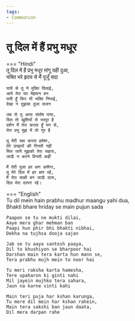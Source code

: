 ```yaml
---
tags:
- Communion
---
```


# तू दिल में हैं प्रभु मधूर  

=== "Hindi"  
    तू दिल में हैं प्रभु मधूर मांगू यही दुआ,  
    भक्ति भरे हृदय से मैं पूजूँ सदा  

    पापों से तू ने मुक्ति दिलाई,  
    आये मेरा घर मेहमान बन  
    पापी हूँ फिर भी भक्ति निभाई,  
    देखा न तुझसा दूजा सजन  

    जब से तू आया संतोष पाया,  
    दिल तो खुशियों से भरपूर है  
    दर्शन मैं तेरा करता हूँ मन से,  
    तेरा प्रभु मुझ में तो नूर है  

    तू मेरी रक्षा करता हमेशा,  
    तेरे उपहारों की गिनती नहीं  
    मिल जायें मुझको तेरा सहारा,  
    जाऊँ न करने विनती कहीं  

    मैं तेरी पूजा हर क्षण करूँगा,  
    तू मेरे दिल में हर क्षण रहें,  
    मैं तेरा साक्षी बन जाऊँ दाता,  
    दिल मेरा दरपन रहे।  

=== "English"  
    Tu dil mein hain prabhu madhur maangu yahi dua,  
    Bhakti bhare hriday se main pujun sada  

    Paapon se tu ne mukti dilai,  
    Aaye mera ghar mehman ban  
    Paapi hun phir bhi bhakti nibhai,  
    Dekha na tujhsa dooja sajan  

    Jab se tu aaya santosh paaya,  
    Dil to khushiyon se bharpoor hai  
    Darshan main tera karta hun mann se,  
    Tera prabhu mujh mein to noor hai  

    Tu meri raksha karta hamesha,  
    Tere upaharon ki ginti nahi  
    Mil jayein mujhko tera sahara,  
    Jaun na karne vinti kahi  

    Main teri puja har kshan karunga,  
    Tu mere dil mein har kshan rahein,  
    Main tera sakshi ban jaun daata,  
    Dil mera darpan rahe